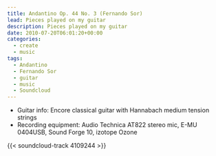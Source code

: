 ```yaml
---
title: Andantino Op. 44 No. 3 (Fernando Sor)
lead: Pieces played on my guitar
description: Pieces played on my guitar
date: 2010-07-20T06:01:20+00:00
categories:
  - create
  - music
tags:
  - Andantino
  - Fernando Sor
  - guitar
  - music
  - Soundcloud
---
```

* Guitar info: Encore classical guitar with Hannabach medium tension strings
* Recording equipment: Audio Technica AT822 stereo mic, E-MU 0404USB, Sound Forge 10, izotope Ozone

{{< soundcloud-track 4109244 >}}
